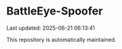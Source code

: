 # BattleEye-Spoofer

Last updated: 2025-06-21 06:13:41

This repository is automatically maintained.
